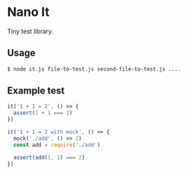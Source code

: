 # Nano It
Tiny test library.

## Usage
```bash
$ node it.js file-to-test.js second-file-to-test.js ....
```

## Example test
```javascript
it('1 + 1 = 2', () => {
  assert(1 + 1 === 2)
})

it('1 + 1 = 2 with mock', () => {
  mock('./add', () => 2)
  const add = require('./add')

  assert(add(1, 1) === 2)
})
```
